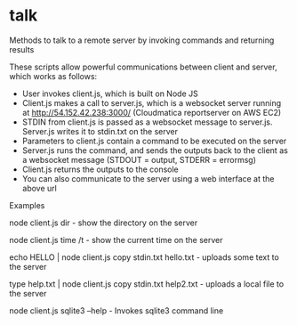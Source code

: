 # talk
Methods to talk to a remote server by invoking commands and returning results


These scripts allow powerful communications between client and server, which works as follows:
- User invokes client.js, which is built on Node JS
- Client.js makes  a call to server.js, which is a websocket server running at http://54.152.42.238:3000/ (Cloudmatica reportserver on AWS EC2)
- STDIN from client.js is passed as a websocket message to server.js. Server.js writes it to stdin.txt on the server
- Parameters to client.js contain a command to be executed on the server
- Server.js runs the command, and sends the outputs back to the client as a websocket message (STDOUT = output, STDERR = errormsg)
- Client.js returns the outputs to the console
- You can also communicate to the server using a web interface at the above url

Examples

node client.js dir		- show the directory on the server

node client.js time /t		- show the current time on the server

echo HELLO | node client.js copy stdin.txt hello.txt	- uploads some text to the server

type help.txt | node client.js copy stdin.txt help2.txt	- uploads a local file to the server 

node client.js sqlite3 –help	- Invokes sqlite3 command line

